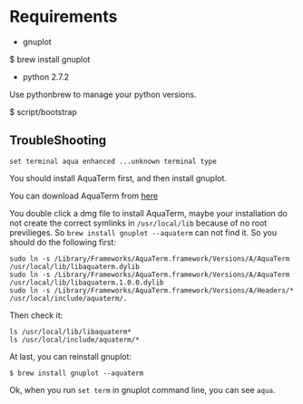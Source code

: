 Requirements
====

* gnuplot

$ brew install gnuplot

* python 2.7.2

Use pythonbrew to manage your python versions.

$ script/bootstrap

## TroubleShooting

`set terminal aqua enhanced ...unknown terminal type`

You should install AquaTerm first, and then install gnuplot.

You can download AquaTerm from [here](http://aquaterm.sourceforge.net/)

You double click a dmg file to install AquaTerm, maybe your installation
do not create the correct symlinks in `/usr/local/lib` because of no root
previlieges. So `brew install gnuplot --aquaterm` can not find it.
So you should do the following first:

```
sudo ln -s /Library/Frameworks/AquaTerm.framework/Versions/A/AquaTerm /usr/local/lib/libaquaterm.dylib
sudo ln -s /Library/Frameworks/AquaTerm.framework/Versions/A/AquaTerm /usr/local/lib/libaquaterm.1.0.0.dylib
sudo ln -s /Library/Frameworks/AquaTerm.framework/Versions/A/Headers/* /usr/local/include/aquaterm/.
```

Then check it:

```
ls /usr/local/lib/libaquaterm*
ls /usr/local/include/aquaterm/*
```

At last, you can reinstall gnuplot:

`$ brew install gnuplot --aquaterm`

Ok, when you run `set term` in gnuplot command line, you can see `aqua`.
